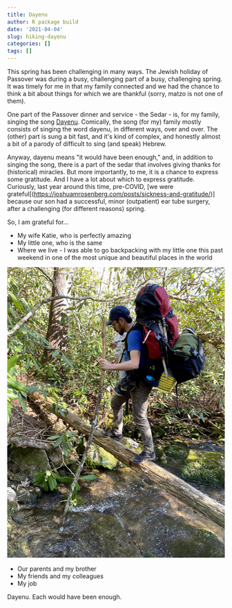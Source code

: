 ```yaml
---
title: Dayenu
author: R package build
date: '2021-04-04'
slug: hiking-dayenu
categories: []
tags: []
---
```


This spring has been challenging in many ways. The Jewish holiday of Passover was 
during a busy, challenging part of a busy, challenging spring. It was timely for me
in that my family connected and we had the chance to think a bit about things for 
which we are thankful (sorry, matzo is not one of them).

One part of the Passover dinner and service - the Sedar - is, for my family, singing
the song [Dayenu](https://en.wikipedia.org/wiki/Dayenu). Comically, the song (for my)
family mostly consists of singing the word dayenu, in different ways, over and over. The
(other) part is sung a bit fast, and it's kind of complex, and honestly almost a 
bit of a parody of difficult to sing (and speak) Hebrew.

Anyway, dayenu means "it would have been enough," and, in addition to singing the song, 
there is a part of the sedar that involves giving thanks for (historical) miracles. But 
more importantly, to me, it is a chance to express some gratitude. And I have a lot
about which to express gratitude. Curiously, last year around this time, pre-COVID,
[we were grateful[(https://joshuamrosenberg.com/posts/sickness-and-gratitude/)] because our son had a successful, minor (outpatient) ear tube surgery, after a challenging (for different reasons) spring. 

So, I am grateful for...

- My wife Katie, who is perfectly amazing 
- My little one, who is the same
- Where we live - I was able to go backpacking with my little one this past weekend in one
of the most unique and beautiful places in the world

![](images/IMG_3212.jpeg)

- Our parents and my brother
- My friends and my colleagues
- My job

Dayenu. Each would have been enough.
